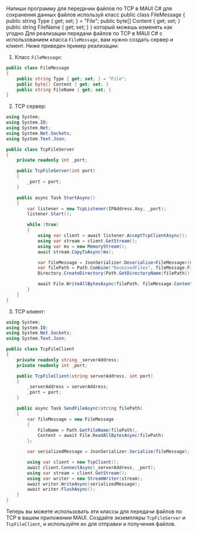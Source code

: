 Напиши программу для передачии файлов по TCP в MAUI C# для сохранения данных файлов используй класс 
public class FileMessage
{
    public string Type { get; set; } = "File";
    public byte[] Content { get; set; }
    public string FileName { get; set; }
}
который можешь изменять как угодно
Для реализации передачи файлов по TCP в MAUI C# с использованием класса `FileMessage`, вам нужно создать сервер и клиент. Ниже приведен пример реализации:

1. Класс `FileMessage`:
```csharp
public class FileMessage
{
    public string Type { get; set; } = "File";
    public byte[] Content { get; set; }
    public string FileName { get; set; }
}
```

2. TCP сервер:
```csharp
using System;
using System.IO;
using System.Net;
using System.Net.Sockets;
using System.Text.Json;

public class TcpFileServer
{
    private readonly int _port;

    public TcpFileServer(int port)
    {
        _port = port;
    }

    public async Task StartAsync()
    {
        var listener = new TcpListener(IPAddress.Any, _port);
        listener.Start();

        while (true)
        {
            using var client = await listener.AcceptTcpClientAsync();
            using var stream = client.GetStream();
            using var ms = new MemoryStream();
            await stream.CopyToAsync(ms);

            var fileMessage = JsonSerializer.Deserialize<FileMessage>(ms.ToArray());
            var filePath = Path.Combine("ReceivedFiles", fileMessage.FileName);
            Directory.CreateDirectory(Path.GetDirectoryName(filePath));

            await File.WriteAllBytesAsync(filePath, fileMessage.Content);
        }
    }
}
```

3. TCP клиент:
```csharp
using System;
using System.IO;
using System.Net.Sockets;
using System.Text.Json;

public class TcpFileClient
{
    private readonly string _serverAddress;
    private readonly int _port;

    public TcpFileClient(string serverAddress, int port)
    {
        _serverAddress = serverAddress;
        _port = port;
    }

    public async Task SendFileAsync(string filePath)
    {
        var fileMessage = new FileMessage
        {
            FileName = Path.GetFileName(filePath),
            Content = await File.ReadAllBytesAsync(filePath)
        };

        var serializedMessage = JsonSerializer.Serialize(fileMessage);

        using var client = new TcpClient();
        await client.ConnectAsync(_serverAddress, _port);
        using var stream = client.GetStream();
        using var writer = new StreamWriter(stream);
        await writer.WriteAsync(serializedMessage);
        await writer.FlushAsync();
    }
}
```

Теперь вы можете использовать эти классы для передачи файлов по TCP в вашем приложении MAUI. Создайте экземпляры `TcpFileServer` и `TcpFileClient`, и используйте их для отправки и получения файлов.
